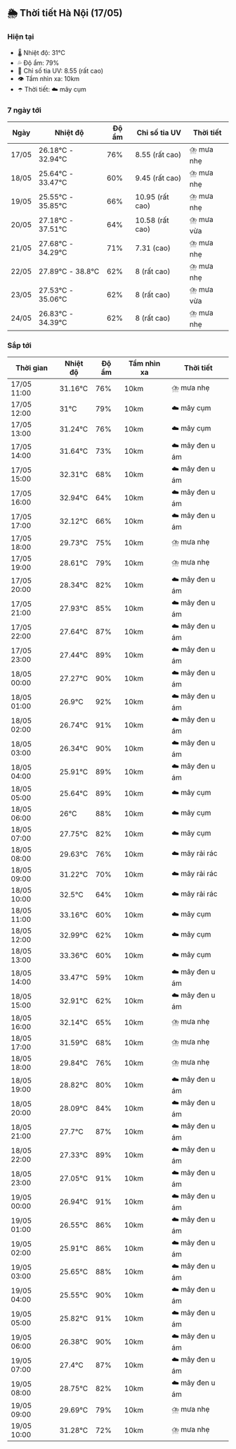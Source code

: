 ## 🌦️ Thời tiết Hà Nội (17/05)

### Hiện tại

- 🌡️ Nhiệt độ: 31℃
- 💦 Độ ẩm: 79%
- 🌟 Chỉ số tia UV: 8.55 (rất cao)
- 👁️ Tầm nhìn xa: 10km
- ☂️ Thời tiết: ☁️ mây cụm

### 7 ngày tới

| Ngày | Nhiệt độ | Độ ẩm | Chỉ số tia UV | Thời tiết |
| --- | --- | --- | --- | --- |
| 17/05 | 26.18℃ - 32.94℃ | 76% | 8.55 (rất cao) | ⛈️ mưa nhẹ |
| 18/05 | 25.64℃ - 33.47℃ | 60% | 9.45 (rất cao) | ⛈️ mưa nhẹ |
| 19/05 | 25.55℃ - 35.85℃ | 66% | 10.95 (rất cao) | ⛈️ mưa nhẹ |
| 20/05 | 27.18℃ - 37.51℃ | 64% | 10.58 (rất cao) | ⛈️ mưa vừa |
| 21/05 | 27.68℃ - 34.29℃ | 71% | 7.31 (cao) | ⛈️ mưa nhẹ |
| 22/05 | 27.89℃ - 38.8℃ | 62% | 8 (rất cao) | ⛈️ mưa nhẹ |
| 23/05 | 27.53℃ - 35.06℃ | 62% | 8 (rất cao) | ⛈️ mưa vừa |
| 24/05 | 26.83℃ - 34.39℃ | 62% | 8 (rất cao) | ⛈️ mưa nhẹ |

### Sắp tới

| Thời gian | Nhiệt độ | Độ ẩm | Tầm nhìn xa | Thời tiết |
| --- | --- | --- | --- | --- |
| 17/05 11:00 | 31.16℃ | 76% | 10km | ⛈️ mưa nhẹ |
| 17/05 12:00 | 31℃ | 79% | 10km | ☁️ mây cụm |
| 17/05 13:00 | 31.24℃ | 76% | 10km | ☁️ mây cụm |
| 17/05 14:00 | 31.64℃ | 73% | 10km | ☁️ mây đen u ám |
| 17/05 15:00 | 32.31℃ | 68% | 10km | ☁️ mây đen u ám |
| 17/05 16:00 | 32.94℃ | 64% | 10km | ☁️ mây đen u ám |
| 17/05 17:00 | 32.12℃ | 66% | 10km | ☁️ mây đen u ám |
| 17/05 18:00 | 29.73℃ | 75% | 10km | ⛈️ mưa nhẹ |
| 17/05 19:00 | 28.61℃ | 79% | 10km | ⛈️ mưa nhẹ |
| 17/05 20:00 | 28.34℃ | 82% | 10km | ☁️ mây đen u ám |
| 17/05 21:00 | 27.93℃ | 85% | 10km | ☁️ mây đen u ám |
| 17/05 22:00 | 27.64℃ | 87% | 10km | ☁️ mây đen u ám |
| 17/05 23:00 | 27.44℃ | 89% | 10km | ☁️ mây đen u ám |
| 18/05 00:00 | 27.27℃ | 90% | 10km | ☁️ mây đen u ám |
| 18/05 01:00 | 26.9℃ | 92% | 10km | ☁️ mây đen u ám |
| 18/05 02:00 | 26.74℃ | 91% | 10km | ☁️ mây đen u ám |
| 18/05 03:00 | 26.34℃ | 90% | 10km | ☁️ mây đen u ám |
| 18/05 04:00 | 25.91℃ | 89% | 10km | ☁️ mây đen u ám |
| 18/05 05:00 | 25.64℃ | 89% | 10km | ☁️ mây cụm |
| 18/05 06:00 | 26℃ | 88% | 10km | ☁️ mây cụm |
| 18/05 07:00 | 27.75℃ | 82% | 10km | ☁️ mây cụm |
| 18/05 08:00 | 29.63℃ | 76% | 10km | ☁️ mây rải rác |
| 18/05 09:00 | 31.22℃ | 70% | 10km | ☁️ mây rải rác |
| 18/05 10:00 | 32.5℃ | 64% | 10km | ☁️ mây rải rác |
| 18/05 11:00 | 33.16℃ | 60% | 10km | ☁️ mây cụm |
| 18/05 12:00 | 32.99℃ | 62% | 10km | ☁️ mây cụm |
| 18/05 13:00 | 33.36℃ | 60% | 10km | ☁️ mây cụm |
| 18/05 14:00 | 33.47℃ | 59% | 10km | ☁️ mây đen u ám |
| 18/05 15:00 | 32.91℃ | 62% | 10km | ☁️ mây đen u ám |
| 18/05 16:00 | 32.14℃ | 65% | 10km | ⛈️ mưa nhẹ |
| 18/05 17:00 | 31.59℃ | 68% | 10km | ⛈️ mưa nhẹ |
| 18/05 18:00 | 29.84℃ | 76% | 10km | ⛈️ mưa nhẹ |
| 18/05 19:00 | 28.82℃ | 80% | 10km | ☁️ mây đen u ám |
| 18/05 20:00 | 28.09℃ | 84% | 10km | ☁️ mây đen u ám |
| 18/05 21:00 | 27.7℃ | 87% | 10km | ☁️ mây đen u ám |
| 18/05 22:00 | 27.33℃ | 89% | 10km | ☁️ mây đen u ám |
| 18/05 23:00 | 27.05℃ | 91% | 10km | ☁️ mây đen u ám |
| 19/05 00:00 | 26.94℃ | 91% | 10km | ☁️ mây đen u ám |
| 19/05 01:00 | 26.55℃ | 86% | 10km | ☁️ mây đen u ám |
| 19/05 02:00 | 25.91℃ | 86% | 10km | ☁️ mây đen u ám |
| 19/05 03:00 | 25.65℃ | 88% | 10km | ☁️ mây đen u ám |
| 19/05 04:00 | 25.55℃ | 90% | 10km | ☁️ mây đen u ám |
| 19/05 05:00 | 25.82℃ | 91% | 10km | ☁️ mây đen u ám |
| 19/05 06:00 | 26.38℃ | 90% | 10km | ☁️ mây đen u ám |
| 19/05 07:00 | 27.4℃ | 87% | 10km | ☁️ mây đen u ám |
| 19/05 08:00 | 28.75℃ | 82% | 10km | ☁️ mây đen u ám |
| 19/05 09:00 | 29.69℃ | 79% | 10km | ⛈️ mưa nhẹ |
| 19/05 10:00 | 31.28℃ | 72% | 10km | ⛈️ mưa nhẹ |
